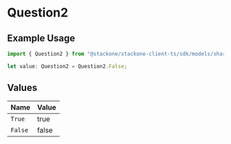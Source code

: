 # Question2

## Example Usage

```typescript
import { Question2 } from "@stackone/stackone-client-ts/sdk/models/shared";

let value: Question2 = Question2.False;
```

## Values

| Name    | Value   |
| ------- | ------- |
| `True`  | true    |
| `False` | false   |